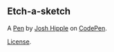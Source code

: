 Etch-a-sketch
-------------


A [Pen](http://codepen.io/JBHipple/pen/gpqJdy) by [Josh Hipple](http://codepen.io/JBHipple) on [CodePen](http://codepen.io/).

[License](http://codepen.io/JBHipple/pen/gpqJdy/license).